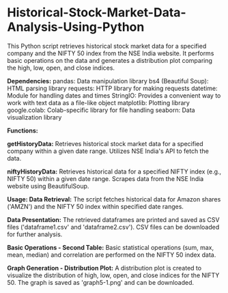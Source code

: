 # Historical-Stock-Market-Data-Analysis-Using-Python
This Python script retrieves historical stock market data for a specified company and the NIFTY 50 index from the NSE India website. It performs basic operations on the data and generates a distribution plot comparing the high, low, open, and close indices.

**Dependencies:**
pandas: Data manipulation library
bs4 (Beautiful Soup): HTML parsing library
requests: HTTP library for making requests
datetime: Module for handling dates and times
StringIO: Provides a convenient way to work with text data as a file-like object
matplotlib: Plotting library
google.colab: Colab-specific library for file handling
seaborn: Data visualization library

**Functions:**

**getHistoryData:**
Retrieves historical stock market data for a specified company within a given date range.
Utilizes NSE India's API to fetch the data.

**niftyHistoryData:**
Retrieves historical data for a specified NIFTY index (e.g., NIFTY 50) within a given date range.
Scrapes data from the NSE India website using BeautifulSoup.

**Usage:
Data Retrieval:**
The script fetches historical data for Amazon shares ('AMZN') and the NIFTY 50 index within specified date ranges.

**Data Presentation:**
The retrieved dataframes are printed and saved as CSV files ('dataframe1.csv' and 'dataframe2.csv').
CSV files can be downloaded for further analysis.

**Basic Operations - Second Table:**
Basic statistical operations (sum, max, mean, median) and correlation are performed on the NIFTY 50 index data.

**Graph Generation - Distribution Plot:**
A distribution plot is created to visualize the distribution of high, low, open, and close indices for the NIFTY 50.
The graph is saved as 'graph5-1.png' and can be downloaded.
